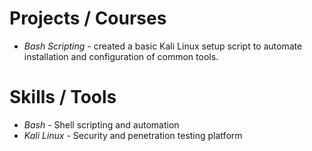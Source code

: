 <!--
# Certifications
-->

# Projects / Courses
- *Bash Scripting* - created a basic Kali Linux setup script to automate installation and configuration of common tools.

# Skills / Tools
- *Bash* - Shell scripting and automation
- *Kali Linux* - Security and penetration testing platform
